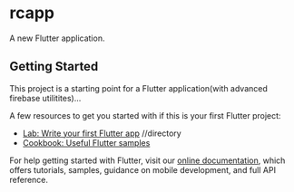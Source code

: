 # rcapp

A new Flutter application.

## Getting Started

This project is a starting point for a Flutter application(with advanced firebase utilitites)...

A few resources to get you started with if this is your first Flutter project:

- [Lab: Write your first Flutter app](https://flutter.dev/docs/get-started/codelab) //directory
- [Cookbook: Useful Flutter samples](https://flutter.dev/docs/cookbook)

For help getting started with Flutter, visit our
[online documentation](https://flutter.dev/docs), which offers tutorials,
samples, guidance on mobile development, and full API reference.
